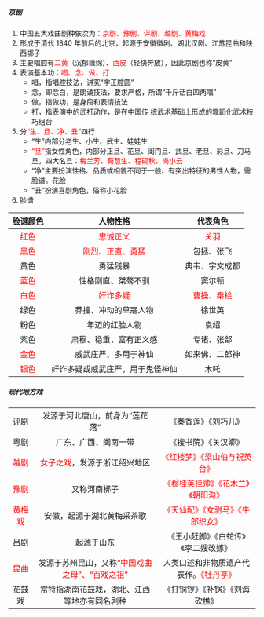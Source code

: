 ##### 京剧

1. 中国五大戏曲剧种依次为：<font color=red>京剧、豫剧、评剧、越剧、黄梅戏</font>
2. 形成于清代 1840 年前后的北京，起源于安徽徽剧、湖北汉剧、江苏昆曲和陕西梆子
2. 主要唱腔有<font color=red>二黄</font>（沉郁缠绵）、<font color=red>西皮</font>（轻快奔放），因此京剧也称“皮黄”
3. 表演基本功：<font color=red>唱、念、做、打</font>
   - 唱，指唱腔技法，讲究“字正腔圆”
   - 念，即念白，是朗诵技法，要求严格，所谓“千斤话白四两唱”
   - 做，指做功，是身段和表情技法
   - 打，指表演中的武打动作，是在中国传 统武术基础上形成的舞蹈化武术技巧组合
4. 分<font color=red>“生、旦、净、丑”</font>四行 
   - “生”内部分老生、小生、武生、娃娃生
   - <font color=red>“旦”</font>指女性角色，内部分正旦、花旦、闺门旦、武旦、老旦、彩旦、刀马旦。四大名旦：<font color=red>梅兰芳、荀慧生、程砚秋、尚小云</font>
   - “净”主要扮演性格、品质或相貌不同于一般、有突出特征的男性人物，需脸谱。花脸
   - “丑”扮演喜剧角色，俗称小花脸
5. 脸谱

|          脸谱颜色           |                人物性格                 |             代表角色              |
| :-------------------------: | :-------------------------------------: | :-------------------------------: |
| <font color=red>红色</font> |     <font color=red>忠诚正义</font>     |    <font color=red>关羽</font>    |
| <font color=red>黑色</font> | <font color=red>刚烈、正直、勇猛</font> |            包拯、张飞             |
|            黄色             |                勇猛残暴                 |          典韦、宇文成都           |
| <font color=red>蓝色</font> |           性格刚直、桀骜不驯            |              窦尔顿               |
| <font color=red>白色</font> |     <font color=red>奸诈多疑</font>     | <font color=red>曹操、秦桧</font> |
|            绿色             |          莽撞、冲动的草寇人物           |              徐世英               |
|            粉色             |             年迈的红脸人物              |               袁绍                |
|            紫色             |         肃穆、稳重，富有正义感          |            专诸、张郃             |
| <font color=red>金色</font> |          威武庄严、多用于神仙           |          如来佛、二郎神           |
| <font color=red>银色</font> |    奸诈多疑或威武庄严，用于鬼怪神仙     |               木吒                |

##### 现代地方戏

<table>
    <tr align="center">
        <td>评剧</td>
        <td>发源于河北唐山，前身为“莲花落”</td>
        <td>《秦香莲》《刘巧儿》</td>
    </tr>
    <tr align="center">
        <td>粤剧</td>
        <td>广东、广西、闽南一带</td>
        <td>《搜书院》《关汉卿》</td>
    </tr>
    <tr align="center">
        <td><font color=red>越剧</font></td>
        <td><font color=red>女子之戏</font>，发源于浙江绍兴地区</td>
        <td><font color=red>《红楼梦》《梁山伯与祝英台》</font></td>
    </tr>
    <tr align="center">
        <td><font color=red>豫剧</font></td>
        <td>又称河南梆子</td>
        <td><font color=red>《穆桂英挂帅》《花木兰》《朝阳沟》</font></td>
    </tr>
    <tr align="center">
        <td><font color=red>黄梅戏</font></td>
        <td>安徽，起源于湖北黄梅采茶歌</td>
        <td><font color=red>《天仙配》《女驸马》《牛郎织女》</font></td>
    </tr>
    <tr align="center">
        <td>吕剧</td>
        <td>起源于山东</td>
        <td>《王小赶脚》《白蛇传》《李二嫂改嫁》</td>
    </tr>
    <tr align="center">
        <td><font color=red>昆曲</font></td>
        <td>发源于苏州昆山，又称<font color=red>“中国戏曲之母”、“百戏之祖”</font></td>
        <td>人类口述和非物质遗产代表作。<font color=red>《牡丹亭》</font></td>
    </tr>
    <tr align="center">
        <td>花鼓戏</td>
        <td>常特指湖南花鼓戏，湖北、江西等地亦有同名剧种</td>
        <td>《打铜锣》《补锅》《刘海砍樵》</td>
    </tr>
</table>